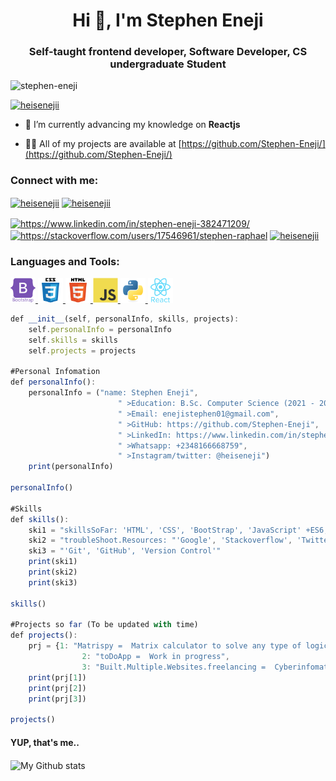 <h1 align="center">Hi 👋, I'm Stephen Eneji</h1>
<h3 align="center">Self-taught frontend developer, Software Developer, CS undergraduate Student</h3>

<p align="left"> <img src="https://komarev.com/ghpvc/?username=stephen-eneji&label=Profile%20views&color=0e75b6&style=flat" alt="stephen-eneji" /> </p>

<p align="left"> <a href="https://twitter.com/heisenejii" target="blank"><img src="https://img.shields.io/twitter/follow/heisenejii?logo=twitter&style=for-the-badge" alt="heisenejii" /></a> </p>

- 🌱 I’m currently advancing my knowledge on **Reactjs**

- 👨‍💻 All of my projects are available at [https://github.com/Stephen-Eneji/](https://github.com/Stephen-Eneji/)

<h3 align="left">Connect with me:</h3>
<p align="left">
<a href="https://twitter.com/heisenejii" target="blank"><img align="center" src="https://raw.githubusercontent.com/rahuldkjain/github-profile-readme-generator/master/src/images/icons/Social/twitter.svg" alt="heisenejii" height="30" width="40" /></a>
<a href="https://instagram.com/heisenejii" target="blank"><img align="center" src="https://raw.githubusercontent.com/rahuldkjain/github-profile-readme-generator/master/src/images/icons/Social/instagram.svg" alt="heisenejii" height="30" width="40" /></a>
</p>
<a href="https://linkedin.com/in/https://www.linkedin.com/in/stephen-eneji-382471209/" target="blank"><img align="center" src="https://raw.githubusercontent.com/rahuldkjain/github-profile-readme-generator/master/src/images/icons/Social/linked-in-alt.svg" alt="https://www.linkedin.com/in/stephen-eneji-382471209/" height="30" width="40" /></a>
<a href="https://stackoverflow.com/users/https://stackoverflow.com/users/17546961/stephen-raphael" target="blank"><img align="center" src="https://raw.githubusercontent.com/rahuldkjain/github-profile-readme-generator/master/src/images/icons/Social/stack-overflow.svg" alt="https://stackoverflow.com/users/17546961/stephen-raphael" height="30" width="40" /></a>
<a href="https://api.whatsapp.com/send?phone=2348166668759&text=" target="blank"><img align="center" src="https://www.svgrepo.com/show/122874/whatsapp.svg" alt="heisenejii" height="30" width="40" /></a>
</p>


<h3 align="left">Languages and Tools:</h3>
<p align="left"> <a href="https://getbootstrap.com" target="_blank" rel="noreferrer"> <img src="https://raw.githubusercontent.com/devicons/devicon/master/icons/bootstrap/bootstrap-plain-wordmark.svg" alt="bootstrap" width="40" height="40"/> </a> <a href="https://www.w3schools.com/css/" target="_blank" rel="noreferrer"> <img src="https://raw.githubusercontent.com/devicons/devicon/master/icons/css3/css3-original-wordmark.svg" alt="css3" width="40" height="40"/> </a> <a href="https://www.w3.org/html/" target="_blank" rel="noreferrer"> <img src="https://raw.githubusercontent.com/devicons/devicon/master/icons/html5/html5-original-wordmark.svg" alt="html5" width="40" height="40"/> </a> <a href="https://developer.mozilla.org/en-US/docs/Web/JavaScript" target="_blank" rel="noreferrer"> <img src="https://raw.githubusercontent.com/devicons/devicon/master/icons/javascript/javascript-original.svg" alt="javascript" width="40" height="40"/> </a> <a href="https://www.python.org" target="_blank" rel="noreferrer"> <img src="https://raw.githubusercontent.com/devicons/devicon/master/icons/python/python-original.svg" alt="python" width="40" height="40"/> </a> <a href="https://reactjs.org/" target="_blank" rel="noreferrer"> <img src="https://raw.githubusercontent.com/devicons/devicon/master/icons/react/react-original-wordmark.svg" alt="react" width="40" height="40"/> </a> </p>


```js
def __init__(self, personalInfo, skills, projects):
    self.personalInfo = personalInfo
    self.skills = skills
    self.projects = projects

#Personal Infomation
def personalInfo():
    personalInfo = ("name: Stephen Eneji",
                        " >Education: B.Sc. Computer Science (2021 - 2025",
                        " >Email: enejistephen01@gmail.com",
                        " >GitHub: https://github.com/Stephen-Eneji",
                        " >LinkedIn: https://www.linkedin.com/in/stephen-eneji-382471209/",
                        " >Whatsapp: +2348166668759",
                        " >Instagram/twitter: @heiseneji")
    print(personalInfo)

personalInfo()

#Skills
def skills():
    ski1 = "skillsSoFar: 'HTML', 'CSS', 'BootStrap', 'JavaScript' +ES6, 'Python'",
    ski2 = "troubleShoot.Resources: "'Google', 'Stackoverflow', 'Twitter', 'Dev Circle',
    ski3 = "'Git', 'GitHub', 'Version Control'"
    print(ski1)
    print(ski2)
    print(ski3)

skills()

#Projects so far (To be updated with time)
def projects():
    prj = {1: "Matrispy =  Matrix calculator to solve any type of logic for any type of Matrix",
                2: "toDoApp =  Work in progress",
                3: "Built.Multiple.Websites.freelancing =  Cyberinfomatic.com, greentech.com.ng"}
    print(prj[1])
    print(prj[2])
    print(prj[3])

projects()

```




<h4>YUP, that's me..</h4>
 <img alt="My Github stats" align="center" border-radius="40px" width="800px" height="200px" src="https://github-readme-stats.vercel.app/api?username=stephen-eneji&count_private=true&show_icons=true&hide_border=true&theme=react" href="https://github.com/Stephen-eneji"/>

